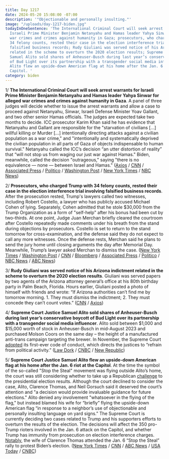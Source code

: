 ```yaml
---
title: Day 1217
date: 2024-05-20 15:08:00 -07:00
description: '"Objectionable and personally insulting."'
image: "/uploads/day-1217-biden.jpg"
todayInOneSentence: 'The International Criminal Court will seek arrest warrants for
  Israeli Prime Minister Benjamin Netanyahu and Hamas leader Yahya Sinwar for alleged
  war crimes and crimes against humanity in Gaza; prosecutors, who charged Trump with
  34 felony counts, rested their case in the election interference trial involving
  falsified business records; Rudy Giuliani was served notice of his Arizona indictment
  related in the scheme to overturn the 2020 election results; Supreme Court Justice
  Samuel Alito sold shares of Anheuser-Busch during last year’s conservative boycott
  of Bud Light over its partnership with a transgender social media influencer; and
  Alito flew an upside-down American flag at his home after the Jan. 6 riot at the
  Capitol. '
category: biden
---
```


1/ **The International Criminal Court will seek arrest warrants for Israeli Prime Minister Benjamin Netanyahu and Hamas leader Yahya Sinwar for alleged war crimes and crimes against humanity in Gaza**. A panel of three judges will decide whether to issue the arrest warrants and allow a case to proceed against Netanyahu, Sinwar, Israeli Defense Minister Yoav Gallant, and two other senior Hamas officials. The judges are expected take two months to decide. ICC prosecutor Karim Khan said he has evidence that Netanyahu and Gallant are responsible for the "starvation of civilians \[...\] willful killing or Murder \[...\] intentionally directing attacks against a civilian population as a war crime," and "intentionally and systematically deprived the civilian population in all parts of Gaza of objects indispensable to human survival." Netanyahu called the ICC’s decision “an utter distortion of reality” that “will not stop us from waging our just war against Hamas." Biden, meanwhile, called the decision "outrageous," saying "there is no equivalence — none — between Israel and Hamas." ([Axios](https://www.axios.com/2024/05/20/icc-arrest-warrant-netanyahu-hamas-gaza-yahya-sinwar) / [CNN](https://www.cnn.com/2024/05/20/politics/biden-denounce-icc-warrant-israel-hamas/index.html) / [Associated Press](https://apnews.com/article/icc-khan-netanyahu-070941d21ccd1f2b9611032b88527575) / [Politico](https://www.politico.eu/article/international-criminal-court-seeks-arrest-warrants-for-benjamin-netanyahu-and-hamas-leaders/) / [Washington Post](https://www.washingtonpost.com/world/2024/05/20/israel-hamas-war-news-gaza-palestine/#link-XCJ66PNVZBENZLESNOG762W6P4) / [New York Times](https://www.nytimes.com/live/2024/05/20/world/israel-gaza-war-hamas-rafah#a-netanyahu-rival-said-a-warrant-for-his-arrest-would-be-a-historic-crime) / [NBC News](https://www.nbcnews.com/news/world/netanyahu-arrest-warrant-israel-hamas-war-icc-rcna149743))

2/ **Prosecutors, who charged Trump with 34 felony counts, rested their case in the election interference trial involving falsified business records**. After the prosecution rested, Trump's lawyers called two witnesses, including Robert Costello, a lawyer who has publicly accused Michael Cohen of lying. Separately, Cohen admitted that he stole $30,000 from the Trump Organization as a form of "self-help" after his bonus had been cut by two-thirds. At one point, Judge Juan Merchan briefly cleared the courtroom after Costello repeatedly made comments under his breath from the stand during objections by prosecutors. Costello is set to return to the stand tomorrow for cross-examination, and the defense said they do not expect to call any more witnesses. Once the defense rests, Merchan said he plans to send the jury home until closing arguments the day after Memorial Day. Meanwhile, Trump’s lawyer asked Merchan to dismiss the case. ([New York Times](https://www.nytimes.com/live/2024/05/20/nyregion/trump-trial-hush-money) / [Washington Post](https://www.washingtonpost.com/politics/2024/05/20/trump-hush-money-trial-live-updates-michael-cohen/) / [CNN](https://www.cnn.com/politics/live-news/trump-hush-money-trial-05-20-24/index.html?tab=Catch\+Up) / [Bloomberg](https://www.bloomberg.com/news/live-blog/2024-05-20/donald-trump-criminal-trial-may-20?srnd=homepage-americas) / [Associated Press](https://apnews.com/live/trump-trial-updates-day-19-hush-money#0000018f-979e-d9a8-a1cf-9fbf6f570000) / [Politico](https://www.politico.com/live-updates/2024/05/20/trump-hush-money-criminal-trial/back-in-the-courtroom-00158985) / [NBC News](https://www.nbcnews.com/politics/donald-trump/live-blog/trump-trial-live-updates-rcna152980) / [ABC News](https://abcnews.go.com/US/live-updates/trump-hush-money-trial/?id=110388136))

3/ **Rudy Giuliani was served notice of his Arizona indictment related in the scheme to overturn the 2020 election results**. Giuliani was served papers by two agents of the Arizona attorney general’s office at his 80th birthday party in Palm Beach, Florida. Hours earlier, Giuliani posted a photo of himself with friends and wrote: “If Arizona authorities can’t find me by tomorrow morning. 1. They must dismiss the indictment; 2. They must concede they can’t count votes.” ([CNN](https://www.cnn.com/2024/05/18/politics/rudy-giuliani-served-arizona-indictment/index.html) / [Axios](https://www.axios.com/2024/05/18/rudy-giuliani-indicted-arizona-election-trump))

4/ **Supreme Court Justice Samuel Alito sold shares of Anheuser-Busch during last year’s conservative boycott of Bud Light over its partnership with a transgender social media influencer**. Alito sold between $1,000 and $15,000 worth of stock in Anheuser-Busch in mid-August 2023 and purchased Molson Coors on the same day – the height of a manufactured anti-trans campaign targeting the brewer. In November, the Supreme Court [adopted](https://whatthefuckjusthappenedtoday.com/2023/11/13/day-1028/#2-the-supreme-court-issued-its-first) its first-ever code of conduct, which directs the justices to “refrain from political activity.” ([Law Dork](https://www.lawdork.com/p/alito-bud-light-stock-sale-anti-trans-boycott) / [CNBC](https://www.cnbc.com/2024/05/20/supreme-court-alito-sold-bud-light-stock-bought-coors-boycott.html) / [New Republic](https://newrepublic.com/post/181736/samuel-alito-sold-bud-light-stock))

5/ **Supreme Court Justice Samuel Alito flew an upside-down American flag at his home after the Jan. 6 riot at the Capitol**. At the time the symbol of the so-called "Stop the Steal" movement was flying outside Alito’s home, the court was still considering whether to take up a Republican [challenge](https://whatthefuckjusthappenedtoday.com/2021/02/22/day-34/) to the presidential election results. Although the court declined to consider the case, Alito, Clarence Thomas, and Neil Gorsuch said it deserved the court’s attention and "a decision would provide invaluable guidance for future elections." Alito denied any involvement "whatsoever in the flying of the flag," but instead blamed his wife for “briefly” flying the upside-down American flag “in response to a neighbor’s use of objectionable and personally insulting language on yard signs.” The Supreme Court is currently deciding two cases related to Trump and his supporters efforts to overturn the results of the election. The decisions will affect the 350 pro-Trump rioters involved in the Jan. 6 attack on the Capitol, and whether Trump has immunity from prosecution on election interference charges. [Notably](https://whatthefuckjusthappenedtoday.com/2022/03/15/day-420/#5-the-wife-of-supreme-court-justice), the wife of Clarence Thomas attended the Jan. 6 “Stop the Steal” rally to protest Biden’s election. ([New York Times](https://www.nytimes.com/2024/05/16/us/justice-alito-upside-down-flag.html) / [CNN](https://www.cnn.com/2024/05/16/politics/alito-upside-down-american-flag-house/index.html) / [ABC News](https://abcnews.go.com/US/wireStory/justice-alitos-home-flew-flag-upside-after-trumps-110325659) / [USA Today](https://www.usatoday.com/story/news/politics/elections/2024/05/17/justice-alito-upside-down-flag-outside-house/73730575007/) / [CNBC](https://www.cnbc.com/2024/05/17/supreme-court-alito-trump-stop-the-steal-flag.html))
